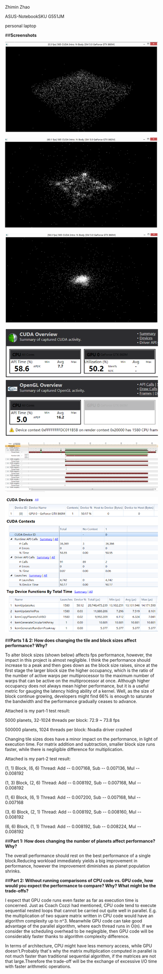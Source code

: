 Zhimin Zhao

ASUS-NotebookSKU G551JM

personal laptop

##**Screenshots**

![part 1-1](images/1.PNG)

![part 1-2](images/2.PNG)

![part 1-3](images/3.PNG)

![performance analysis - 1](images/5.PNG)

![performance analysis - 2](images/6.PNG)

![performance analysis - 3](images/7.PNG)

##**Parts 1 & 2: How does changing the tile and block sizes affect performance? Why?**

To alter block sizes (shown below) affects fps performance, however, the impact in this project is almost negligible. I think the performance should increase to a peak and then goes down as the block size raises, since at the first stage the larger block size the higher occupancy, which is the ratio of the number of active warps per multiprocessor to the maximum number of warps that can be active on the multiprocessor at once. Although higher occupancy does not always mean higher performance, but it is a useful metric for gauging the latency hiding ability of a kernel. Well, as the size of block continue growing, developers might find 66% is enough to saturate the bandwidth and the performance gradually ceases to advance. 


Attached is my part-1 test result:

5000 planets, 32-1024 threads per block: 72.9 ~ 73.8 fps

500000 planets, 1024 threads per block: Nvadia driver crashed


Changing tile sizes does have a minor impact on the performance, in light of execution time. For matrix addition and subtraction, smaller block size runs faster, while there is negligible difference for multiplication.

Attached is my part-2 test result:

(1, 1) Block, (6, 6) Thread: Add -- 0.007168, Sub -- 0.007136, Mul -- 0.008192

(1, 3) Block, (2, 6) Thread: Add -- 0.008192, Sub -- 0.007168, Mul -- 0.008192

(1, 6) Block, (6, 1) Thread: Add -- 0.007200, Sub -- 0.007168, Mul -- 0.007168

(3, 6) Block, (2, 1) Thread: Add -- 0.008192, Sub -- 0.008160, Mul -- 0.008192

(6, 6) Block, (1, 1) Thread: Add -- 0.008192, Sub -- 0.008224, Mul -- 0.008192



##**Part 1: How does changing the number of planets affect performance? Why?**

The overall performance should rest on the best performance of a single block.Reducing workload immediately yields a big improvement in performance, however the improvement diminishes as planet population shrinks.



##**Part 2: Without running comparisons of CPU code vs. GPU code, how would you expect the performance to compare? Why? What might be the trade-offs?**

I expect that GPU code runs even faster as far as execution time is concerned. Just as Coach Cozzi had mentioned, CPU code tend to execute sequential nested loops that cannot be carried out quite well in parallel. E.g. the multiplication of two square matrix written in CPU code would have an algorithm complexity up to n^3. Meanwhile GPU code can take good advantage of the parallel algorithm, where each thread runs in O(n). If we consider the scheduling overhead to be neglegible, then GPU code will be considerably faster thanks to algorithm complexity difference.

In terms of architecture, CPU might have less memory access, while GPU doesn't.Probably that's why the matrix multiplication computed in parallel is not much faster than traditional sequential algorithm, if the matrices are not that large.Therefore the trade-off will be the exchange of excessive I/O time with faster arithmetic operations.
